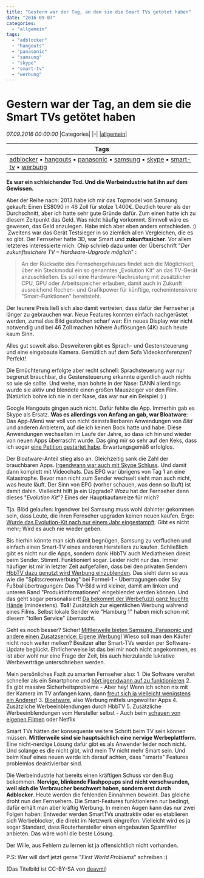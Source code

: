 ```yaml
---
title: "Gestern war der Tag, an dem sie die Smart TVs getötet haben"
date: "2016-09-07"
categories: 
  - "allgemein"
tags: 
  - "adblocker"
  - "hangouts"
  - "panasonic"
  - "samsung"
  - "skype"
  - "smart-tv"
  - "werbung"
---
```

# Gestern war der Tag, an dem sie die Smart TVs getötet haben
_07.09.2016 00:00:00_
|Categories|
|-|
|[allgemein](/dotnetwork/de/categories#allgemein)|

|Tags|
|-|
|[adblocker](/dotnetwork/de/tags#adblocker) :black_small_square: [hangouts](/dotnetwork/de/tags#hangouts) :black_small_square: [panasonic](/dotnetwork/de/tags#panasonic) :black_small_square: [samsung](/dotnetwork/de/tags#samsung) :black_small_square: [skype](/dotnetwork/de/tags#skype) :black_small_square: [smart-tv](/dotnetwork/de/tags#smart-tv) :black_small_square: [werbung](/dotnetwork/de/tags#werbung)|



**Es war ein schleichender Tod. Und die Werbeindustrie hat ihn auf dem Gewissen.**

Aber der Reihe nach: 2013 habe ich mir das Topmodel von Samsung gekauft: Einen ES8090 in 46 Zoll für stolze 1.400€. Deutlich teurer als der Durchschnitt, aber ich hatte sehr gute Gründe dafür. Zum einen hatte ich zu diesem Zeitpunkt das Geld. Was nicht häufig vorkommt. Sinnvoll wäre es gewesen, das Geld anzulegen. Habe mich aber eben anders entschieden. :)  Zweitens war das Gerät Testsieger in so ziemlich allen Vergleichen, die es so gibt. Der Fernseher hatte 3D, war Smart und **zukunftssicher**. Vor allem letzteres interessierte mich. Chip schrieb dazu unter der Überschrift "_Der zukunftssichere TV – Hardware-Upgrade möglich_" :

> An der Rückseite des Fernsehergehäuses findet sich die Möglichkeit, über ein Steckmodul ein so genanntes „Evolution Kit“ an das TV-Gerät anzuschließen. Es soll eine Hardware-Nachrüstung mit zusätzlicher CPU, GPU oder Arbeitsspeicher erlauben, damit auch in Zukunft ausreichend Rechen- und Grafikpower für künftige, rechenintensivere "Smart-Funktionen" bereitsteht.

Der teurere Preis ließ sich also damit vertreten, dass dafür der Fernseher ja länger zu gebrauchen war. Neue Features konnten einfach nachgerüstet werden, zumal das Bild gestochen scharf war: Ein neues Display war nicht notwendig und bei 46 Zoll machen höhere Auflösungen (4K) auch heute kaum Sinn.

Alles gut soweit also. Desweiteren gibt es Sprach- und Gestensteuerung und eine eingebaute Kamera. Gemütlich auf dem Sofa Videokonferenzen? Perfekt!

Die Ernüchterung erfolgte aber recht schnell: Sprachsteuerung war nur begrenzt brauchbar, die Gestensteuerung erkannte eigentlich auch nichts so wie sie sollte. Und wehe, man bohrte in der Nase: DANN allerdings wurde sie aktiv und blendete einen großen Mauszeiger vor den Film. (Natürlich bohre ich nie in der Nase, das war nur ein Beispiel :) )

Google Hangouts gingen auch nicht. Dafür fehlte die App. Immerhin gab es Skype als Ersatz. **Was es allerdings von Anfang an gab, war Bloatware**: Das App-Menü war voll von nicht deinstallierbaren Anwendungen von _Bild_ und anderen Anbietern, auf die ich keinen Bock hatte und habe. Diese Anwendungen wechselten im Laufe der Jahre, so dass ich hin und wieder von neuen Apps überrascht wurde. Das ging mir so sehr auf den Keks, dass ich sogar [eine Petition gestartet habe](https://petiportpp.secure.europarl.europa.eu/petitions-content/docs/petitions/4212en.pdf). Erwartungsgemäß erfolglos.

Der Bloatware-Anteil stieg also an. Gleichzeitig sank die Zahl der brauchbaren Apps. [Irgendwann war auch mit Skype Schluss](http://www.heise.de/newsticker/meldung/Skype-kuenftig-nicht-mehr-auf-Smart-TVs-von-Samsung-3129725.html). Und damit dann komplett mit Videochats. Das EPG war übrigens von Tag 1 an eine Katastrophe. Bevor man nicht zum Sender wechselt sieht man auch nicht, was heute läuft. Der Sinn von EPG (vorher schauen, was denn so läuft) ist damit dahin. Vielleicht hilft ja ein Upgrade? Wozu hat der Fernseher denn dieses "_Evolution Kit_"? Eines der Hauptkaufanreize für mich?

Tja. Blöd gelaufen: Irgendwer bei Samsung muss wohl dahinter gekommen sein, dass Leute, die ihren Fernseher upgraden keinen neuen kaufen. Ergo: [Wurde das Evolution-Kit nach nur einem Jahr eingestampft](http://www.flatpanelshd.com/news.php?subaction=showfull&id=1452218907). Gibt es nicht mehr; Wird es auch nie wieder geben.

Bis hierhin könnte man sich damit begnügen, Samsung zu verfluchen und einfach einen Smart-TV eines anderen Herstellers zu kaufen. Schließlich gibt es nicht nur die Apps, sondern dank HbbTV auch Mediatheken direkt beim Sender. Stimmt. Funktioniert sogar. Leider nicht nur das. Immer häufiger ist mir in letzter Zeit aufgefallen, dass bei den privaten Sendern [HbbTV dazu genutzt wird Werbung einzublenden](http://v-net.tv/2015/07/16/the-alternative-approach-to-household-addressable-linear-tv-advertising/). Das sieht dann so aus wie die "Splitscreenwerbung" bei Formel-1 - Übertragungen oder Sky Fußballübertragungen: Das TV-Bild wird kleiner, damit am linken und unteren Rand "Produktinformationen" eingeblendet werden können. Und das geht sogar personalisiert! [Da bekommt der Werbefuzzi ganz feuchte Hände](https://www.adzine.de/2014/04/hbbtv-personalisierte-tv-werbung-ist-bereit-fuer-die-prime-time-display-advertising/) (mindestens). **Toll**! Zusätzlich zur eigentlichen Werbung während eines Films. Selbst lokale Sender wie "Hamburg 1" haben mich schon mit diesem "tollen Service" überrascht.

Geht es noch besser? Sicher! [Mittlerweile bieten Samsung, Panasonic und andere einen Zusatzservice: Eigene Werbung!](http://www.theverge.com/2016/5/30/11814706/samsung-smart-televisions-new-menu-bar-ads-european-expansion) Wieso soll man den Käufer nicht noch weiter melken? Besitzer alter Smart-TVs werden per Software-Update beglückt. Ehrlicherweise ist das bei mir noch nicht angekommen, es ist aber wohl nur eine Frage der Zeit, bis auch hierzulande lukrative Werbeverträge unterschrieben werden.

Mein persönliches Fazit zu smarten Fernseher also: 1. Die Software veraltet schneller als ein Smartphone und [hört irgendwann auf zu funktionieren](http://www.dailymail.co.uk/sciencetech/article-2636468/The-not-smart-TVs-Research-finds-manufacturers-abandon-support-sets-years-old.html) 2. Es gibt massive Sicherheitsprobleme - Aber hey! Wenn ich schon nix mit der Kamera im TV anfangen kann, dann [freut sich ja vielleicht wenigstens ein Anderer](http://www.cnet.com/news/samsungs-warning-our-smart-tvs-record-your-living-room-chatter/)! 3. [Bloatware](https://www.cnet.com/forums/discussions/how-to-de-junk-smart-hub-smart-tv-527505/), also Werbung mittels ungewollter Apps 4. Zusätzliche Werbeeinblendungen durch HbbTV 5. Zusätzliche Werbeeinblendungen vom Hersteller selbst - Auch beim [schauen von eigenen Filmen](http://www.theverge.com/2015/2/11/8017771/samsung-smart-tvs-inserting-unwanted-ads) oder Netflix

Smart TVs hätten der konsequente weitere Schritt beim TV sein können müssen. **Mittlerweile sind sie hauptsächlich eine nervige Werbeplattform.** Eine nicht-nerdige Lösung dafür gibt es als Anwender leider noch nicht. Und solange es die nicht gibt, wird mein TV nicht mehr Smart sein. Und beim Kauf eines neuen werde ich darauf achten, dass "smarte" Features problemlos deaktivierbar sind.

Die Werbeindustrie hat bereits einen kräftigen Schuss vor den Bug bekommen. **Nervige, blinkende Flashpopups sind nicht verschwunden, weil sich die Verbraucher beschwert haben, sondern erst durch Adblocker**. Heute werden die fehlenden Einnahmen beweint. Das gleiche droht nun den Fernsehern. Die Smart-Features funktionieren nur bedingt, dafür erhält man aber kräftig Werbung. In meinen Augen kann das nur zwei Folgen haben: Entweder werden SmartTVs unattraktiv oder es etablieren sich Werbeblocker, die direkt im Netzwerk eingreifen. Vielleicht wird es ja sogar Standard, dass Routerhersteller einen eingebauten Spamfilter anbieten. Das wäre wohl die beste Lösung.

Der Wille, aus Fehlern zu lernen ist ja offensichtlich nicht vorhanden.

P.S: Wer will darf jetzt gerne "_First World Problems_" schreiben :)

(Das Titelbild ist CC-BY-SA von [deavmi](https://commons.wikimedia.org/wiki/File%3ASmart_TV.jpg))

